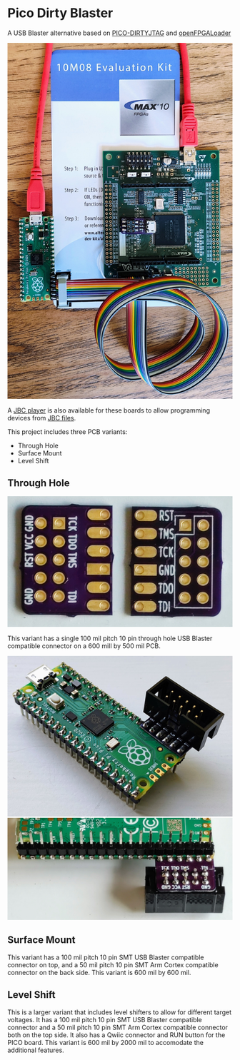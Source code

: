 # Pico Dirty Blaster

A USB Blaster alternative based on [PICO-DIRTYJTAG](https://github.com/phdussud/pico-dirtyJtag) and [openFPGALoader](https://trabucayre.github.io/openFPGALoader/)

![Pico Dirty Blaster connected to MAX10 evaluation kit](max10m08e144-pico.jpg)

A [JBC player](./uf2jbc.md) is also available for these boards to allow programming devices from [JBC files](https://www.intel.com/content/www/us/en/programmable/quartushelp/current/index.htm#reference/glossary/def_jbc.htm).

This project includes three PCB variants:
 * Through Hole
 * Surface Mount
 * Level Shift

## Through Hole

![Pico Dirty Blaster through hole PCB](th-pcb-front-back.jpg)

This variant has a single 100 mil pitch 10 pin through hole USB Blaster compatible connector on a 600 mill by 500 mil PCB.

![Pico Dirty Blaster through hole assembled top view](th-top.jpg)
![Pico Dirty Blaster through hole assembled bottom view](th-bottom.jpg)

## Surface Mount

This variant has a 100 mil pitch 10 pin SMT USB Blaster compatible connector on top, and a 50 mil pitch 10 pin SMT Arm Cortex compatible connector on the back side.  This variant is 600 mil by 600 mil.

## Level Shift

This is a larger variant that includes level shifters to allow for different target voltages.  It has a 100 mil pitch 10 pin SMT USB Blaster compatible connector and a 50 mil pitch 10 pin SMT Arm Cortex compatible connector both on the top side.  It also has a Qwiic connector and RUN button for the PICO board.  This variant is 600 mil by 2000 mil to accomodate the additional features.
